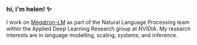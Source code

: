 ### hi, i'm helen! ✨

I work on [Megatron-LM](https://github.com/NVIDIA/Megatron-LM) as part of the Natural Language Processing team within the Applied Deep Learning Research group at NVIDIA. My research interests are in language modelling, scaling, systems, and inference.
